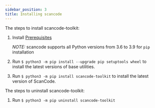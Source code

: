 ```yaml
---
sidebar_position: 3
title: Installing scancode
---
```

<!--
SPDX-License-Identifier: CC-BY-SA-4.0

SPDX-FileCopyrightText: 2021 Sarita Singh <saritasingh.0425@gmail.com>
-->


The steps to install scancode-toolkit:

1. Install [Prerequisites](https://scancode-toolkit.readthedocs.io/en/latest/getting-started/install.html#prerequisites)

    *NOTE:* scancode supports all Python versions from 3.6 to 3.9 for `pip` installation

2. Run `$ python3 -m pip install --upgrade pip setuptools wheel` to install the latest versions of base utilities.
3. Run `$ python3 -m pip install scancode-toolkit` to install the latest version of ScanCode.

The steps to uninstall scancode-toolkit:

1. Run `$ python3 -m pip uninstall scancode-toolkit`

